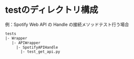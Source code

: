 # testのディレクトリ構成
例：Spotify Web API の Handle の接続メソッドテスト行う場合
```txt
tests
|- Wrapper
   |- APIWrapper
     |- SpotifyAPIHandle
       |- test_get_api.py
```